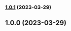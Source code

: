 
### [1.0.1](https://github.com/andrea.angiolillo/cdk-test/compare/v1.0.0...v1.0.1) (2023-03-29)

## 1.0.0 (2023-03-29)

